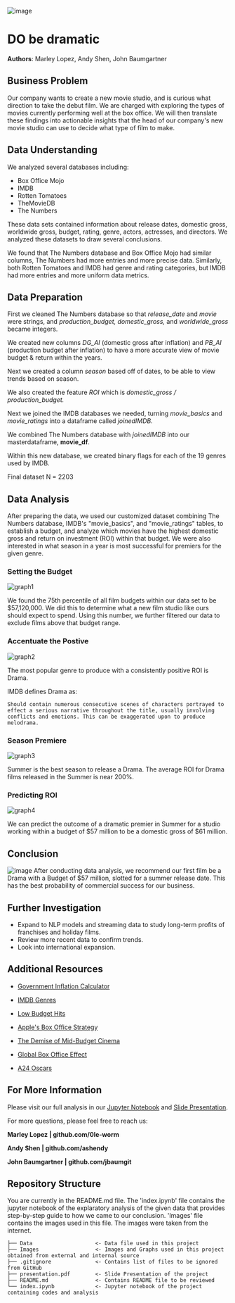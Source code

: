 ![image](./Images/HollywoodSign.png)

# DO be dramatic

**Authors**: Marley Lopez, Andy Shen, John Baumgartner


## Business Problem

Our company wants to create a new movie studio, and is curious what direction to take the debut film. We are charged with exploring the types of movies currently performing well at the box office. We will then translate these findings into actionable insights that the head of our company's new movie studio can use to decide what type of film to make.

## Data Understanding

We analyzed several databases including:
- Box Office Mojo
- IMDB
- Rotten Tomatoes
- TheMovieDB
- The Numbers

These data sets contained information about release dates, domestic gross, worldwide gross, budget, rating, genre, actors, actresses, and directors. We analyzed these datasets to draw several conclusions. 

We found that The Numbers database and Box Office Mojo had similar columns, The Numbers had more entries and more precise data. Similarly, both Rotten Tomatoes and IMDB had genre and rating categories, but IMDB had more entries and more uniform data metrics.

## Data Preparation
First we cleaned The Numbers database so that *release_date* and *movie* were strings, and *production_budget, domestic_gross,* and  *worldwide_gross* became integers.

We created new columns *DG_AI* (domestic gross after inflation) and *PB_AI* (production budget after inflation) to have a more accurate view of movie budget & return within the years.

Next we created a column *season* based off of dates, to be able to view trends based on season.

We also created the feature *ROI* which is *domestic_gross / production_budget.*

Next we joined the IMDB databases we needed, turning *movie_basics* and *movie_ratings* into a dataframe called *joinedIMDB.*

We combined The Numbers database with *joinedIMDB* into our masterdataframe, **movie_df**.

Within this new database, we created binary flags for each of the 19 genres used by IMDB.

Final dataset N = 2203


## Data Analysis

After preparing the data, we used our customized dataset combining The Numbers database, IMDB's "movie_basics", and "movie_ratings" tables, to establish a budget, and analyze which movies have the highest domestic gross and return on investment (ROI) within that budget. We were also interested in what season in a year is most successful for premiers for the given genre.

### Setting the Budget 
![graph1](./Images/WhiskerBudget.png)

We found the 75th percentile of all film budgets within our data set to be $57,120,000. We did this to determine what a new film studio like ours should expect to spend. Using this number, we further filtered our data to exclude films above that budget range. 

### Accentuate the Postive
![graph2](./Images/PosROIbyGenre.png)

The most popular genre to produce with a consistently positive ROI is Drama. 

IMDB defines Drama as: 

    Should contain numerous consecutive scenes of characters portrayed to effect a serious narrative throughout the title, usually involving conflicts and emotions. This can be exaggerated upon to produce melodrama.

### Season Premiere
![graph3](./Images/Season.png)

Summer is the best season to release a Drama. The average ROI for Drama films released in the Summer is near 200%.


### Predicting ROI
![graph4](./Images/LinearRegBudget.png)

We can predict the outcome of a dramatic premier in Summer for a studio working within a budget of $57 million to be a domestic gross of $61 million. 

## Conclusion
![image](./Images/Theater.png)
After conducting data analysis, we recommend our first film be a Drama with a Budget of $57 million, slotted for a summer release date. This has the best probability of commercial success for our business. 


## Further Investigation

- Expand to NLP models and streaming data to study long-term profits of franchises and holiday films.
- Review more recent data to confirm trends.
- Look into international expansion.



## Additional Resources

- <p><a href="https://data.bls.gov/cgi-bin/cpicalc.pl">Government Inflation Calculator</a></p>
- <p><a href="https://help.imdb.com/article/contribution/titles/genres/GZDRMS6R742JRGAG">IMDB Genres</a></p>
- <p><a href="https://americanfilmmarket.com/types-3m-10m-films-break/">Low Budget Hits</a></p>
- <p><a href="https://www.nytimes.com/2023/10/20/business/media/apple-killers-of-the-flower-moon-theaters.html?searchResultPosition=22">Apple's Box Office Strategy</a></p>
- <p><a href="https://independent-magazine.org/2022/10/22/the-demise-of-mid-budget-cinema/">The Demise of Mid-Budget Cinema</a></p>
- <p><a href="https://www.bbc.com/culture/article/20130620-is-china-hollywoods-future">Global Box Office Effect</a></p>
- <p><a href="https://www.nytimes.com/2023/03/13/business/media/a24-oscars-everything-everywhere-the-whale.html">A24 Oscars</a></p>

## For More Information

Please visit our full analysis in our [Jupyter Notebook](./index.ipynb) and  [Slide Presentation](./presentation.pdf).

For more questions, please feel free to reach us: 

**Marley Lopez | github.com/0le-worm**

**Andy Shen | github.com/ashendy**

**John Baumgartner | github.com/jbaumgit**


## Repository Structure

You are currently in the README.md file. The 'index.ipynb' file contains the jupyter notebook of the explaratory analysis of the given data that provides step-by-step guide to how we came to our conclusion. 'Images' file contains the images used in this file. The images were taken from the internet.

```
├── Data                    <- Data file used in this project
├── Images                  <- Images and Graphs used in this project obtained from external and internal source
├── .gitignore              <- Contains list of files to be ignored from GitHub
├── presentation.pdf        <- Slide Presentation of the project
├── README.md               <- Contains README file to be reviewed    
└── index.ipynb             <- Jupyter notebook of the project containing codes and analysis
```
